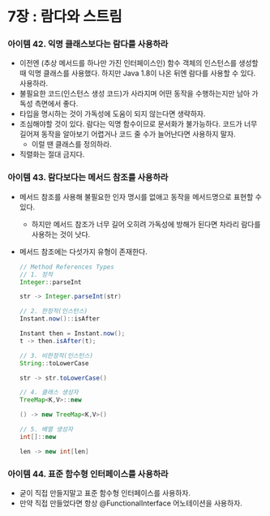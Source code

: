 # 7장 : 람다와 스트림

### 아이템 42. 익명 클래스보다는 람다를 사용하라

- 이전엔 (추상 메서드를 하나만 가진 인터페이스인) 함수 객체의 인스턴스를 생성할 때 익명 클래스를 사용했다. 하지만 Java 1.8이 나온 뒤엔 람다를 사용할 수 있다. 사용하라.
- 불필요한 코드(인스턴스 생성 코드)가 사라지며 어떤 동작을 수행하는지만 남아 가독성 측면에서 좋다.
- 타입을 명시하는 것이 가독성에 도움이 되지 않는다면 생략하자.
- 조심해야할 것이 있다. 람다는 익명 함수이므로 문서화가 불가능하다. 코드가 너무 길어져 동작을 알아보기 어렵거나 코드 줄 수가 늘어난다면 사용하지 말자.
    - 이럴 땐 클래스를 정의하라.
- 직렬화는 절대 금지다.

### 아이템 43. 람다보다는 메서드 참조를 사용하라

- 메서드 참조를 사용해 불필요한 인자 명시를 없애고 동작을 메서드명으로 표현할 수 있다.
    - 하지만 메서드 참조가 너무 길어 오히려 가독성에 방해가 된다면 차라리 람다를 사용하는 것이 낫다.
- 메서드 참조에는 다섯가지 유형이 존재한다.
    
    ```java
    // Method References Types
    // 1. 정적
    Integer::parseInt
    
    str -> Integer.parseInt(str)
    
    // 2. 한정적(인스턴스)
    Instant.now()::isAfter
    
    Instant then = Instant.now();
    t -> then.isAfter(t);
    
    // 3. 비한정적(인스턴스)
    String::toLowerCase
    
    str -> str.toLowerCase()
    
    // 4. 클래스 생성자
    TreeMap<K,V>::new
    
    () -> new TreeMap<K,V>()
    
    // 5. 배열 생성자
    int[]::new
    
    len -> new int[len]
    ```

### 아이템 44. 표준 함수형 인터페이스를 사용하라

- 굳이 직접 만들지말고 표준 함수형 인터페이스를 사용하자.
- 만약 직접 만들었다면 항상 @FunctionalInterface 어노테이션을 사용하자.
